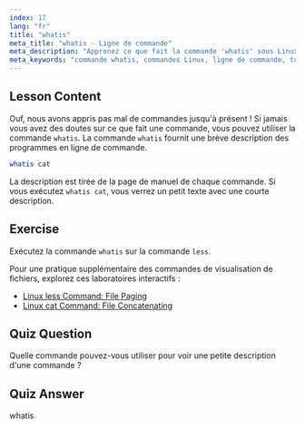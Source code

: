 ```yaml
---
index: 17
lang: "fr"
title: "whatis"
meta_title: "whatis - Ligne de commande"
meta_description: "Apprenez ce que fait la commande 'whatis' sous Linux. Obtenez rapidement de brèves descriptions des commandes. Essentiel pour les débutants afin de comprendre les commandes Linux."
meta_keywords: "commande whatis, commandes Linux, ligne de commande, tutoriel Linux, Linux pour débutants, description de commande, guide Linux"
---
```


## Lesson Content

Ouf, nous avons appris pas mal de commandes jusqu'à présent ! Si jamais vous avez des doutes sur ce que fait une commande, vous pouvez utiliser la commande `whatis`. La commande `whatis` fournit une brève description des programmes en ligne de commande.

```bash
whatis cat
```

La description est tirée de la page de manuel de chaque commande. Si vous exécutez `whatis cat`, vous verrez un petit texte avec une courte description.

## Exercise

Exécutez la commande `whatis` sur la commande `less`.

Pour une pratique supplémentaire des commandes de visualisation de fichiers, explorez ces laboratoires interactifs :

- [Linux less Command: File Paging](https://labex.io/fr/labs/linux-linux-less-command-file-paging-214301)
- [Linux cat Command: File Concatenating](https://labex.io/fr/labs/linux-linux-cat-command-file-concatenating-210986)

## Quiz Question

Quelle commande pouvez-vous utiliser pour voir une petite description d'une commande ?

## Quiz Answer

whatis
